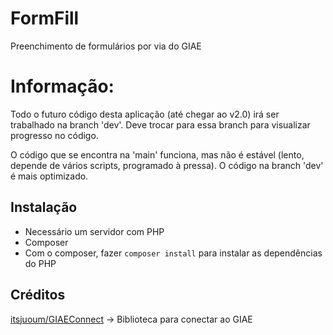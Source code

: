 # FormFill
Preenchimento de formulários por via do GIAE

# Informação:
Todo o futuro código desta aplicação (até chegar ao v2.0) irá ser trabalhado na branch 'dev'. Deve trocar para essa branch para visualizar progresso no código.

O código que se encontra na 'main' funciona, mas não é estável (lento, depende de vários scripts, programado à pressa). O código na branch 'dev' é mais optimizado.

## Instalação

- Necessário um servidor com PHP
- Composer
- Com o composer, fazer `composer install` para instalar as dependências do PHP

## Créditos
[itsjuoum/GIAEConnect](https://github.com/itsjuoum/giaeconnect) -> Biblioteca para conectar ao GIAE

